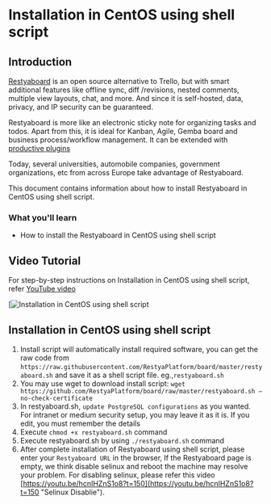 # Installation in CentOS using shell script

## Introduction

[Restyaboard](https://restya.com/board) is an open source alternative to Trello, but with smart additional features like offline sync, diff /revisions, nested comments, multiple view layouts, chat, and more. And since it is self-hosted, data, privacy, and IP security can be guaranteed.

Restyaboard is more like an electronic sticky note for organizing tasks and todos. Apart from this, it is ideal for Kanban, Agile, Gemba board and business process/workflow management. It can be extended with [productive plugins](https://restya.com/board/apps "productive plugins")

Today, several universities, automobile companies, government organizations, etc from across Europe take advantage of Restyaboard.

This document contains information about how to install Restyaboard in CentOS using shell script.

### What you'll learn

*   How to install the Restyaboard in CentOS using shell script

## Video Tutorial

For step-by-step instructions on Installation in CentOS using shell script, refer [YouTube video](https://youtu.be/hcnIHZnS1o8 "Watch video on Installation in CentOS using shell script")

[![[Installation in CentOS using shell script](centos_installation.png "Installation in CentOS using shell script")](https://youtu.be/hcnIHZnS1o8 "Watch video on Installation in CentOS using shell script")

## Installation in CentOS using shell script

1.  Install script will automatically install required software, you can get the raw code from `https://raw.githubusercontent.com/RestyaPlatform/board/master/restyaboard.sh` and save it as a shell script file. eg.,`restyaboard.sh`
2.  You may use wget to download install script: `wget https://github.com/RestyaPlatform/board/raw/master/restyaboard.sh –no-check-certificate`
3.  In restyaboard.sh, `update PostgreSQL configurations` as you wanted. For intranet or medium security setup, you may leave it as it is. If you edit, you must remember the details
4.  Execute `chmod +x restyaboard.sh` command
5.  Execute restyaboard.sh by using `./restyaboard.sh` command
6.  After complete installation of Restyaboard using shell script, please enter your `Restyaboard URL` in the browser, If the Restyaboard page is empty, we think disable selinux and reboot the machine may resolve your problem. For disabling selinux, please refer this video [https://youtu.be/hcnIHZnS1o8?t=150](https://youtu.be/hcnIHZnS1o8?t=150 "Selinux Disablie").